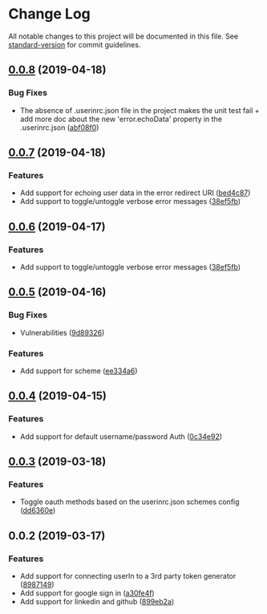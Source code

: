 # Change Log

All notable changes to this project will be documented in this file. See [standard-version](https://github.com/conventional-changelog/standard-version) for commit guidelines.

<a name="0.0.8"></a>
## [0.0.8](https://github.com/nicolasdao/userin/compare/v0.0.7...v0.0.8) (2019-04-18)


### Bug Fixes

* The absence of .userinrc.json file in the project makes the unit test fail + add more doc about the new 'error.echoData' property in the .userinrc.json ([abf08f0](https://github.com/nicolasdao/userin/commit/abf08f0))



<a name="0.0.7"></a>
## [0.0.7](https://github.com/nicolasdao/userin/compare/v0.0.5...v0.0.7) (2019-04-18)


### Features

* Add support for echoing user data in the error redirect URI ([bed4c87](https://github.com/nicolasdao/userin/commit/bed4c87))
* Add support to toggle/untoggle verbose error messages ([38ef5fb](https://github.com/nicolasdao/userin/commit/38ef5fb))



<a name="0.0.6"></a>
## [0.0.6](https://github.com/nicolasdao/userin/compare/v0.0.5...v0.0.6) (2019-04-17)


### Features

* Add support to toggle/untoggle verbose error messages ([38ef5fb](https://github.com/nicolasdao/userin/commit/38ef5fb))



<a name="0.0.5"></a>
## [0.0.5](https://github.com/nicolasdao/userin/compare/v0.0.4...v0.0.5) (2019-04-16)


### Bug Fixes

* Vulnerabilities ([9d89326](https://github.com/nicolasdao/userin/commit/9d89326))


### Features

* Add support for  scheme ([ee334a6](https://github.com/nicolasdao/userin/commit/ee334a6))



<a name="0.0.4"></a>
## [0.0.4](https://github.com/nicolasdao/userin/compare/v0.0.3...v0.0.4) (2019-04-15)


### Features

* Add support for default username/password Auth ([0c34e92](https://github.com/nicolasdao/userin/commit/0c34e92))



<a name="0.0.3"></a>
## [0.0.3](https://github.com/nicolasdao/userin/compare/v0.0.2...v0.0.3) (2019-03-18)


### Features

* Toggle oauth methods based on the userinrc.json schemes config ([dd6360e](https://github.com/nicolasdao/userin/commit/dd6360e))



<a name="0.0.2"></a>
## 0.0.2 (2019-03-17)


### Features

* Add support for connecting userIn to a 3rd party token generator ([8987149](https://github.com/nicolasdao/userin/commit/8987149))
* Add support for google sign in ([a30fe4f](https://github.com/nicolasdao/userin/commit/a30fe4f))
* Add support for linkedin and github ([899eb2a](https://github.com/nicolasdao/userin/commit/899eb2a))
